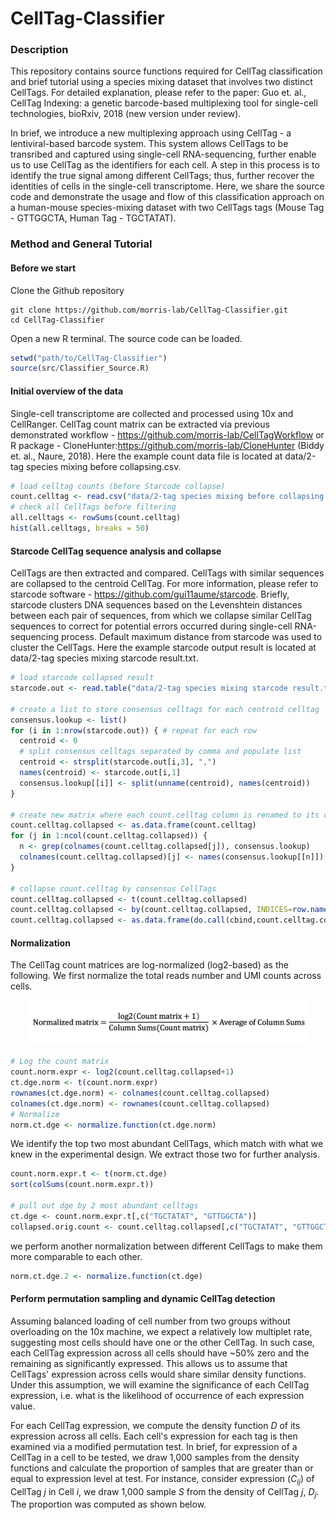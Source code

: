 # CellTag-Classifier

### Description
This repository contains source functions required for CellTag classification and brief tutorial using a species mixing dataset that involves two distinct CellTags. For detailed explanation, please refer to the paper: Guo et. al., CellTag Indexing: a genetic barcode-based multiplexing tool for single-cell technologies, bioRxiv, 2018 (new version under review).

In brief, we introduce a new multiplexing approach using CellTag - a lentiviral-based barcode system. This system allows CellTags to be transribed and captured using single-cell RNA-sequencing, further enable us to use CellTag as the identifiers for each cell. A step in this process is to identify the true signal among different CellTags; thus, further recover the identities of cells in the single-cell transcriptome. Here, we share the source code and demonstrate the usage and flow of this classification approach on a human-mouse species-mixing dataset with two CellTags tags (Mouse Tag - GTTGGCTA, Human Tag - TGCTATAT).

### Method and General Tutorial
#### Before we start
Clone the Github repository
```
git clone https://github.com/morris-lab/CellTag-Classifier.git
cd CellTag-Classifier
```
Open a new R terminal. The source code can be loaded.
```r
setwd("path/to/CellTag-Classifier")
source(src/Classifier_Source.R)
```
#### Initial overview of the data
Single-cell transcriptome are collected and processed using 10x and CellRanger. CellTag count matrix can be extracted via previous demonstrated workflow - https://github.com/morris-lab/CellTagWorkflow or R package - CloneHunter:https://github.com/morris-lab/CloneHunter (Biddy et. al., Naure, 2018). Here the example count data file is located at data/2-tag species mixing before collapsing.csv.
```r
# load celltag counts (before Starcode collapse)
count.celltag <- read.csv("data/2-tag species mixing before collapsing.csv", header = TRUE, row.names=1, stringsAsFactors = F)
# check all CellTags before filtering
all.celltags <- rowSums(count.celltag)
hist(all.celltags, breaks = 50)
```
#### Starcode CellTag sequence analysis and collapse
CellTags are then extracted and compared. CellTags with similar sequences are collapsed to the centroid CellTag. For more information, please refer to starcode software - https://github.com/gui11aume/starcode. Briefly, starcode clusters DNA sequences based on the Levenshtein distances between each pair of sequences, from which we collapse similar CellTag sequences to correct for potential errors occurred during single-cell RNA-sequencing process. Default maximum distance from starcode was used to cluster the CellTags. Here the example starcode output result is located at data/2-tag species mixing starcode result.txt.
```r
# load starcode collapsed result
starcode.out <- read.table("data/2-tag species mixing starcode result.txt", sep = "\t", stringsAsFactors=FALSE)

# create a list to store consensus celltags for each centroid celltag
consensus.lookup <- list()
for (i in 1:nrow(starcode.out)) { # repeat for each row
  centroid <- 0
  # split consensus celltags separated by comma and populate list
  centroid <- strsplit(starcode.out[i,3], ",")
  names(centroid) <- starcode.out[i,1]
  consensus.lookup[[i]] <- split(unname(centroid), names(centroid))
}

# create new matrix where each count.celltag column is renamed to its centroid CellTag
count.celltag.collapsed <- as.data.frame(count.celltag)
for (j in 1:ncol(count.celltag.collapsed)) {
  n <- grep(colnames(count.celltag.collapsed[j]), consensus.lookup)
  colnames(count.celltag.collapsed)[j] <- names(consensus.lookup[[n]])
}

# collapse count.celltag by consensus CellTags
count.celltag.collapsed <- t(count.celltag.collapsed)
count.celltag.collapsed <- by(count.celltag.collapsed, INDICES=row.names(count.celltag.collapsed), FUN=colSums)
count.celltag.collapsed <- as.data.frame(do.call(cbind,count.celltag.collapsed))
```

#### Normalization
The CellTag count matrices are log-normalized (log2-based) as the following. We first normalize the total reads number and UMI counts across cells.
<p align="center">
  <img src="/equation/Normalization.png" height="72" width="450">
</p>

```r
# Log the count matrix
count.norm.expr <- log2(count.celltag.collapsed+1)
ct.dge.norm <- t(count.norm.expr)
rownames(ct.dge.norm) <- colnames(count.celltag.collapsed)
colnames(ct.dge.norm) <- rownames(count.celltag.collapsed)
# Normalize
norm.ct.dge <- normalize.function(ct.dge.norm)
```

We identify the top two most abundant CellTags, which match with what we knew in the experimental design. We extract those two for further analysis.
```r
count.norm.expr.t <- t(norm.ct.dge)
sort(colSums(count.norm.expr.t))

# pull out dge by 2 most abundant celltags
ct.dge <- count.norm.expr.t[,c("TGCTATAT", "GTTGGCTA")]
collapsed.orig.count <- count.celltag.collapsed[,c("TGCTATAT", "GTTGGCTA")]
```

we perform another normalization between different CellTags to make them more comparable to each other.
```r
norm.ct.dge.2 <- normalize.function(ct.dge)
```

#### Perform permutation sampling and dynamic CellTag detection
Assuming balanced loading of cell number from two groups without overloading on the 10x machine, we expect a relatively low multiplet rate, suggesting most cells should have one or the other CellTag. In such case, each CellTag expression across all cells should have ~50% zero and the remaining as significantly expressed. This allows us to assume that CellTags' expression across cells would share similar density functions. Under this assumption, we will examine the significance of each CellTag expression, i.e. what is the likelihood of occurrence of each expression value.

For each CellTag expression, we compute the density function *D* of its expression across all cells. Each cell's expression for each tag is then examined via a modified permutation test. In brief, for expression of a CellTag in a cell to be tested, we draw 1,000 samples from the density functions and calculate the proportion of samples that are greater than or equal to expression level at test. For instance, consider expression (*C<sub>ij</sub>*) of CellTag *j* in Cell *i*, we draw 1,000 sample *S* from the density of CellTag *j*, *D<sub>j</sub>*. The proportion was computed as shown below.



